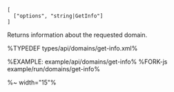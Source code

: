 ```### async getInfo => DomainInfo
[
  ["options", "string|GetInfo"]
]
```

Returns information about the requested domain.

%TYPEDEF types/api/domains/get-info.xml%

%EXAMPLE: example/api/domains/get-info%
%FORK-js example/run/domains/get-info%

%~ width="15"%